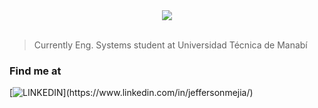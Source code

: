 <div align="center"><img src="https://i.imgur.com/r2W3bT2.png"></img></div></br>

> Currently Eng. Systems student at Universidad Técnica de Manabí

### Find me at
[![LINKEDIN](https://img.shields.io/badge/Jefferson_Mej%C3%ADa-rgb(0,%200,%200,%200)?style=for-the-badge&logo=linkedin&logoColor=006A99&labelColor=white)](https://www.linkedin.com/in/jeffersonmejia/)
